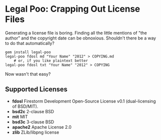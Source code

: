 # Legal Poo: Crapping Out License Files

Generating a license file is boring. Finding all the little mentions of "the author" and the copyright date can be obnoxious. Shouldn't there be a way to do that automatically?

    gem install legal-poo
    legal-poo fdosl md "Your Name" "2012" > COPYING.md
        # or, if you like plaintext better
    legal-poo fdosl txt "Your Name" "2012" > COPYING
    
Now wasn't that easy?

## Supported Licenses

* **fdosl** Firestorm Development Open-Source License v0.1 (dual-licensing of BSD/MIT).
* **bsd2c** 2-clause BSD
* **mit** MIT
* **bsd3c** 3-clause BSD
* **apache2** Apache License 2.0
* **zlib** ZLib/libpng license
